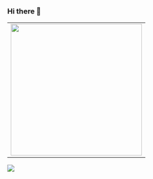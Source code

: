 ### Hi there 👋

<center>
  <table>
    <tr>
        <td><img width="300px" align="center" src="https://github-readme-stats.vercel.app/api/top-langs/?username=juniortads&hide=html&layout=compact&theme=buefy" /> 
  </table>
</center>  

![](https://komarev.com/ghpvc/?username=juniortads&color=blue&style=flat)
